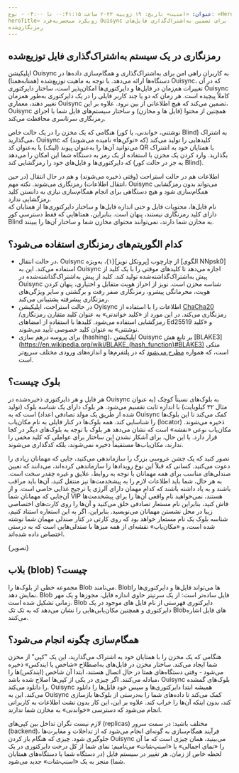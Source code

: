 ```yaml
---
عنوان: «امنیت» تاریخ: ۱۹ ژوییه ۲۰۲۳ ساعت ۰۰:۴۱:۱۵ تا ۰۴:۰۰ - نوع: «HeroPage
heroTitle» رویکرد منحصربه‌فرد Ouisync برای تضمین به‌اشتراک‌گذاری فایل‌های
رمزنگاری‌شده
---
```

## رمزنگاری در یک سیستم به‌اشتراک‌گذاری فایل توزیع‌شده
اپلیکیشن Ouisync به کاربران راهی امن برای به‌اشتراک‌گذاری و همگام‌سازی داده‌ها
در دستگاه‌ها ارائه می‌دهد. با توجه به ماهیت توزیع‌شده (همتا‌به‌همتا) Ouisync، که
در آن تغییرات هم‌زمان در فایل‌ها و دایرکتوری‌ها امکان‌پذیر است، ساختار دایرکتوری
Ouisync کاملاً پیچیده است. هر زمان که دو یا چند کاربر فایلی را در یک دایرکتوری
به‌طور همزمان تغییر دهند، معماری Ouisync تضمین می‌کند که هیچ اطلاعاتی از بین
نرود. علاوه بر این، Ouisync همچنین از محتوا (فایل ها و مخازن) و ساختار سیستم‌های
فایل شما با اجرای رمزنگاری سرتاسری محافظت می‌کند.

هنگامی که یک مخزن را در یک حالت خاص (نوشتنی، خواندنی، یا کور Blind) به اشتراک
می‌گذارید، Ouisync کلیدهایی را تولید می‌کند (که «توکن‌ها» نامیده می‌شوند) که
می‌توانید آن‌ها را به‌عنوان پیوند (لینک) یا به‌عنوان کد QR با همتایان خود به
اشتراک بگذارید. وارد کردن یک مخزن با استفاده از یک رمز به دستگاه شما این امکان
را می‌دهد که دایرکتوری‌ها و فایل‌های خود را رمزگشایی کند (به جز در حالت کور
Blind).

اطلاعات هم در حالت استراحت (وقتی ذخیره می‌شوند) و هم در حال انتقال (در حین
انتقال اطلاعات) رمزنگاری می‌شوند. نکته مهم، Ouisync می‌تواند بدون رمزگشایی
همگام‌سازی شود و هیچ دستگاهی برای انجام همگام‌سازی نیازی به دانستن کلید رمزگشایی
ندارد. \
نام فایل‌ها، محتویات فایل و حتی اندازه فایل‌ها و ساختار دایرکتوری‌ها از همتایان
که دارای کلید رمزنگاری نیستند، پنهان است. بنابراین، همتاهایی که فقط دسترسی کور
Blind به مخازن شما دارند، نمی‌توانند محتوای مخازن شما و ساختار آن‌ها را ببینند.

## کدام الگوریتم‌های رمزنگاری استفاده می‌شود؟
* در حالت انتقال، Ouisync از چارچوب [پروتکل نویز]{۱}، به‌ویژه [الگوی NNpsk0]
  استفاده می‌کند. این به Ouisync اجازه می‌دهد تا کلیدهای موقتی را با یک کلید از
  پیش به‌اشتراک‌گذاشته‌شده تولید کند. کلید از پیش به‌اشتراک‌گذاشته‌شده در
  Ouisync شناسه مخزن است. نویز از احراز هویت متقابل و اختیاری، پنهان کردن هویت،
  محرمانگی پیشرو، رمزنگاری صفر رفت و برگشتی و سایر ویژگی‌های رمزنگاری پیشرفته
  پشتیبانی می‌کند.
* در حالت استراحت، اپلیکیشن Oyisync اطلاعات را با استفاده از
  [ChaCha20](https://en.wikipedia.org/wiki/Salsa20#ChaCha_variant) رمزنگاری
  می‌کند. در این مورد از «کلید خواندنی» به عنوان کلید متقارن رمزنگاری/رمزگشایی
  استفاده می‌شود. کلیدها با استفاده از امضاهای Ed25519 و «کلید نوشتنی» به عنوان
  کلید خصوصی تأیید می‌شوند.
* برای پروسه درهم سازی (hashing)، اپلیکیشن Ouisync بر تابع هش [BLAKE3]
  (https://en.wikipedia.org/wiki/BLAKE_(hash_function)#BLAKE3) متکی است، که
  همواره [مطرح
  می‌شود](https://github.com/BLAKE3-team/BLAKE3-specs/blob/master/blake3.pdf) که
  در پلتفرم‌ها و اندازه‌های ورودی مختلف سریع‌تر است.

## بلوک چیست؟
هر فایل و هر دایرکتوری ذخیره‌شده در Ouisync به بلوک‌های نسبتاً کوچک (به عنوان
مثال ۳۲ کیلوبایت) با اندازه ثابت تقسیم می‌شود. هر بلوک دارای یک شناسه بلوک
(تولید شده از طریق یک مولد تصادفی اعداد) است که به Ouisync کمک می‌کند تا این
بلوک‌ها را شناسایی کند. همه بلوک‌ها در کنار فایلی به نام مکان‌یاب (locator)
ذخیره می‌شوند. مکان‌یاب نوعی «نقشه» است که نشان می‌دهد هر بلوک با توجه به
بلوک‌های دیگر در کجا قرار دارد. با این حال، برای آشکار نشدن این ساختار برای
عواملی که کلید مخفی را ندارند، مکان‌یاب‌ها مستقیماً ذخیره نمی‌شوند، بلکه کدگذاری
می‌شوند.

تصور کنید که یک جشن عروسی بزرگ را سازماندهی می‌کنید، جایی که مهمانان زیادی را
دعوت می‌کنید. کسانی که قبلاً این نوع رویدادها را سازماندهی کرده‌اند، می‌دانند که
تعیین صندلی‌های مناسب برای همه مهمانان با توجه به روابط، علایق و غیره چقدر سخت
است. به هر حال، شما باید اطلاعات لازم را به پیشخدمت‌ها نیز منتقل کنید، آن‌ها
باید مراقب باشند و به یاد داشته باشند که کدام مهمان دارای آلرژی یا ترجیح غذایی
خاصی است. و از آن‌جایی که مهمانان شما VIP هستند، نمی‌خواهید نام واقعی آن‌ها را
برای پیشخدمت‌ها فاش کنید، بنابراین نام مستعار تصادفی خلق می‌کنید و آن‌ها را روی
کارت‌های اختصاصی زیبا در محل نشستن مهمانان می‌نویسید. بنابراین، اگر به این
استعاره استناد کنیم، شناسه بلوک یک نام مستعار خواهد بود که روی کارتی در کنار
صندلی مهمان شما نوشته شده است، و «مکان‌یاب» نقشه‌ای از همه میزها با صندلی‌هایی
است که به درستی اختصاص داده شده‌اند.

{تصویر}


## بلاب (blob) چیست؟
مجموعه خطی از بلوک‌ها را Blob می‌نامند. Blob‌ها می‌تواند فایل‌ها و دایرکتوری‌ها
را نمایش دهد. ‌Blob فایل ساده‌تر است: از یک سرتیتر حاوی اندازه فایل، مجوزها و یک
مهر زمانی تشکیل شده است. ‌Blob دایرکتوری فهرستی از نام فایل های موجود در یک
دایرکتوری و همچنین مکان‌یابی‌هایی را نشان می‌دهد که به تک تک Blobهای فایل اشاره
می‌کنند.

## همگام‌سازی چگونه انجام می‌شود؟
هنگامی که یک مخزن را با همتایان خود به اشتراک می‌گذارید، این یک "کپی" از مخزن
شما ایجاد می‌کند. ساختار مخزن در فایل‌های به‌اصطلاح «شاخص یا ایندکس» ذخیره
می‌شود - وقتی دستگاه‌های همتا در حال اتصال هستند، ابتدا آن شاخص (ایندکس)‌ها را
مبادله می‌کنند. اگر چیزی در یکی از کپی‌ها اصلاح شده باشد، Ouisync بلوک‌های گمشده
را دانلود می‌کند. Ouisync همیشه ابتدا دایرکتوری‌ها و سپس خود فایل‌ها را دانلود
می‌کند. این به Ouisync کمک می‌کند تا داده‌های شما را به‌درستی از بلوک‌ها بازسازی
کند، بدون اینکه آن‌ها را خراب کند. علاوه بر این، این کار بدون نشت اطلاعات به
کاربرانی انجام می‌شود که دسترسی «خواندنی» به مخازن شما ندارند.

لازم نیست نگران تداخل بین کپی‌های (replicas) مختلف باشید: در سمت سرور‌
(backend)، فرآیند همگام‌سازی به گونه‌ای انجام می‌شود که از تداخلات و مغایرت‌ها
جلوگیری شود. چیزی که هنگام باز کردن Ouisync می‌بینید، همان چیزی است که ما آن را
«نمای اجمالی» یا «اسنپ‌شات» می‌نامیم: نمای شما از کل درخت دایرکتوری در یک لحظه
خاص از زمان. هر تغییر در سیستم فایل (در دستگاه شما یا دستگاه‌های همتایان شما)
منجر به یک «اسنپ‌شات» جدید می‌شود.
